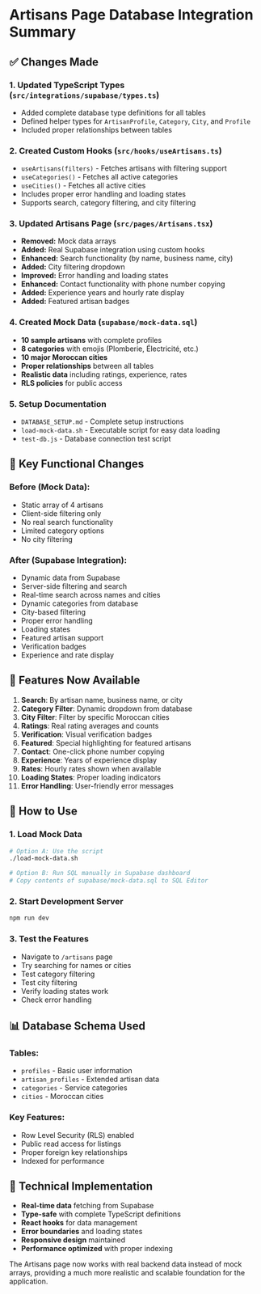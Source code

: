 # Artisans Page Database Integration Summary

## ✅ Changes Made

### 1. Updated TypeScript Types (`src/integrations/supabase/types.ts`)
- Added complete database type definitions for all tables
- Defined helper types for `ArtisanProfile`, `Category`, `City`, and `Profile`
- Included proper relationships between tables

### 2. Created Custom Hooks (`src/hooks/useArtisans.ts`)
- `useArtisans(filters)` - Fetches artisans with filtering support
- `useCategories()` - Fetches all active categories
- `useCities()` - Fetches all active cities
- Includes proper error handling and loading states
- Supports search, category filtering, and city filtering

### 3. Updated Artisans Page (`src/pages/Artisans.tsx`)
- **Removed:** Mock data arrays
- **Added:** Real Supabase integration using custom hooks
- **Enhanced:** Search functionality (by name, business name, city)
- **Added:** City filtering dropdown
- **Improved:** Error handling and loading states
- **Enhanced:** Contact functionality with phone number copying
- **Added:** Experience years and hourly rate display
- **Added:** Featured artisan badges

### 4. Created Mock Data (`supabase/mock-data.sql`)
- **10 sample artisans** with complete profiles
- **8 categories** with emojis (Plomberie, Électricité, etc.)
- **10 major Moroccan cities**
- **Proper relationships** between all tables
- **Realistic data** including ratings, experience, rates
- **RLS policies** for public access

### 5. Setup Documentation
- `DATABASE_SETUP.md` - Complete setup instructions
- `load-mock-data.sh` - Executable script for easy data loading
- `test-db.js` - Database connection test script

## 🔄 Key Functional Changes

### Before (Mock Data):
- Static array of 4 artisans
- Client-side filtering only
- No real search functionality
- Limited category options
- No city filtering

### After (Supabase Integration):
- Dynamic data from Supabase
- Server-side filtering and search
- Real-time search across names and cities
- Dynamic categories from database
- City-based filtering
- Proper error handling
- Loading states
- Featured artisan support
- Verification badges
- Experience and rate display

## 🎯 Features Now Available

1. **Search**: By artisan name, business name, or city
2. **Category Filter**: Dynamic dropdown from database
3. **City Filter**: Filter by specific Moroccan cities
4. **Ratings**: Real rating averages and counts
5. **Verification**: Visual verification badges
6. **Featured**: Special highlighting for featured artisans
7. **Contact**: One-click phone number copying
8. **Experience**: Years of experience display
9. **Rates**: Hourly rates shown when available
10. **Loading States**: Proper loading indicators
11. **Error Handling**: User-friendly error messages

## 🚀 How to Use

### 1. Load Mock Data
```bash
# Option A: Use the script
./load-mock-data.sh

# Option B: Run SQL manually in Supabase dashboard
# Copy contents of supabase/mock-data.sql to SQL Editor
```

### 2. Start Development Server
```bash
npm run dev
```

### 3. Test the Features
- Navigate to `/artisans` page
- Try searching for names or cities
- Test category filtering
- Test city filtering
- Verify loading states work
- Check error handling

## 📊 Database Schema Used

### Tables:
- `profiles` - Basic user information
- `artisan_profiles` - Extended artisan data
- `categories` - Service categories
- `cities` - Moroccan cities

### Key Features:
- Row Level Security (RLS) enabled
- Public read access for listings
- Proper foreign key relationships
- Indexed for performance

## 🔧 Technical Implementation

- **Real-time data** fetching from Supabase
- **Type-safe** with complete TypeScript definitions
- **React hooks** for data management
- **Error boundaries** and loading states
- **Responsive design** maintained
- **Performance optimized** with proper indexing

The Artisans page now works with real backend data instead of mock arrays, providing a much more realistic and scalable foundation for the application.
